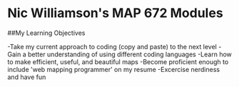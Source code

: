 # Nic Williamson's MAP 672 Modules

##My Learning Objectives

-Take my current approach to coding (copy and paste) to the next level
-Gain a better understanding of using different coding languages
-Learn how to make efficient, useful, and beautiful maps
-Become proficient enough to include 'web mapping programmer' on my resume
-Excercise nerdiness and have fun

